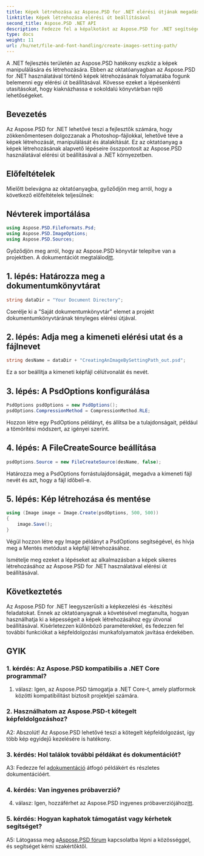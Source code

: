 ```yaml
---
title: Képek létrehozása az Aspose.PSD for .NET elérési útjának megadásával
linktitle: Képek létrehozása elérési út beállításával
second_title: Aspose.PSD .NET API
description: Fedezze fel a képalkotást az Aspose.PSD for .NET segítségével. Kövesse lépésről lépésre szóló útmutatónkat, és szabadítsa fel ennek a nagy teljesítményű könyvtárnak a lehetőségeit.
type: docs
weight: 11
url: /hu/net/file-and-font-handling/create-images-setting-path/
---
```

A .NET fejlesztés területén az Aspose.PSD hatékony eszköz a képek manipulálására és létrehozására. Ebben az oktatóanyagban az Aspose.PSD for .NET használatával történő képek létrehozásának folyamatába fogunk belemenni egy elérési út beállításával. Kövesse ezeket a lépésenkénti utasításokat, hogy kiaknázhassa e sokoldalú könyvtárban rejlő lehetőségeket.

## Bevezetés

Az Aspose.PSD for .NET lehetővé teszi a fejlesztők számára, hogy zökkenőmentesen dolgozzanak a Photoshop-fájlokkal, lehetővé téve a képek létrehozását, manipulálását és átalakítását. Ez az oktatóanyag a képek létrehozásának alapvető lépéseire összpontosít az Aspose.PSD használatával elérési út beállításával a .NET környezetben.

## Előfeltételek

Mielőtt belevágna az oktatóanyagba, győződjön meg arról, hogy a következő előfeltételek teljesülnek:

## Névterek importálása

```csharp
using Aspose.PSD.FileFormats.Psd;
using Aspose.PSD.ImageOptions;
using Aspose.PSD.Sources;
```

 Győződjön meg arról, hogy az Aspose.PSD könyvtár telepítve van a projektben. A dokumentációt megtalálod[itt](https://reference.aspose.com/psd/net/).

## 1. lépés: Határozza meg a dokumentumkönyvtárat

```csharp
string dataDir = "Your Document Directory";
```

Cserélje ki a "Saját dokumentumkönyvtár" elemet a projekt dokumentumkönyvtárának tényleges elérési útjával.

## 2. lépés: Adja meg a kimeneti elérési utat és a fájlnevet

```csharp
string desName = dataDir + "CreatingAnImageBySettingPath_out.psd";
```

Ez a sor beállítja a kimeneti képfájl célútvonalát és nevét.

## 3. lépés: A PsdOptions konfigurálása

```csharp
PsdOptions psdOptions = new PsdOptions();
psdOptions.CompressionMethod = CompressionMethod.RLE;
```

Hozzon létre egy PsdOptions példányt, és állítsa be a tulajdonságait, például a tömörítési módszert, az igényei szerint.

## 4. lépés: A FileCreateSource beállítása

```csharp
psdOptions.Source = new FileCreateSource(desName, false);
```

Határozza meg a PsdOptions forrástulajdonságát, megadva a kimeneti fájl nevét és azt, hogy a fájl időbeli-e.

## 5. lépés: Kép létrehozása és mentése

```csharp
using (Image image = Image.Create(psdOptions, 500, 500))
{
    image.Save();
}
```

Végül hozzon létre egy Image példányt a PsdOptions segítségével, és hívja meg a Mentés metódust a képfájl létrehozásához.

Ismételje meg ezeket a lépéseket az alkalmazásban a képek sikeres létrehozásához az Aspose.PSD for .NET használatával elérési út beállításával.

## Következtetés

Az Aspose.PSD for .NET leegyszerűsíti a képkezelési és -készítési feladatokat. Ennek az oktatóanyagnak a követésével megtanulta, hogyan használhatja ki a képességeit a képek létrehozásához egy útvonal beállításával. Kísérletezzen különböző paraméterekkel, és fedezzen fel további funkciókat a képfeldolgozási munkafolyamatok javítása érdekében.

## GYIK

### 1. kérdés: Az Aspose.PSD kompatibilis a .NET Core programmal?

1. válasz: Igen, az Aspose.PSD támogatja a .NET Core-t, amely platformok közötti kompatibilitást biztosít projektjei számára.

### 2. Használhatom az Aspose.PSD-t kötegelt képfeldolgozáshoz?

A2: Abszolút! Az Aspose.PSD lehetővé teszi a kötegelt képfeldolgozást, így több kép egyidejű kezelésére is hatékony.

### 3. kérdés: Hol találok további példákat és dokumentációt?

 A3: Fedezze fel a[dokumentáció](https://reference.aspose.com/psd/net/) átfogó példákért és részletes dokumentációért.

### 4. kérdés: Van ingyenes próbaverzió?

 4. válasz: Igen, hozzáférhet az Aspose.PSD ingyenes próbaverziójához[itt](https://releases.aspose.com/).

### 5. kérdés: Hogyan kaphatok támogatást vagy kérhetek segítséget?

 A5: Látogassa meg a[Aspose.PSD fórum](https://forum.aspose.com/c/psd/34) kapcsolatba lépni a közösséggel, és segítséget kérni szakértőktől.
